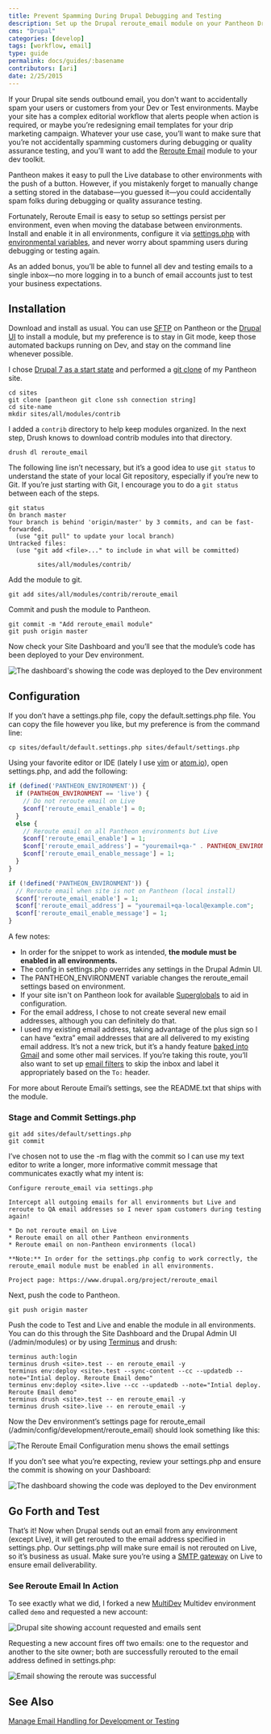 ```yaml
---
title: Prevent Spamming During Drupal Debugging and Testing
description: Set up the Drupal reroute_email module on your Pantheon Drupal site.
cms: "Drupal"
categories: [develop]
tags: [workflow, email]
type: guide
permalink: docs/guides/:basename
contributors: [ari]
date: 2/25/2015
---
```

If your Drupal site sends outbound email, you don't want to accidentally spam your users or customers from your Dev or Test environments. Maybe your site has a complex editorial workflow that alerts people when action is required, or maybe you’re redesigning email templates for your drip marketing campaign. Whatever your use case, you’ll want to make sure that you’re not accidentally spamming customers during debugging or quality assurance testing, and you’ll want to add the [Reroute Email](https://www.drupal.org/project/reroute_email) module to your dev toolkit.

Pantheon makes it easy to pull the Live database to other environments with the push of a button. However, if you mistakenly forget to manually change a setting stored in the database—you guessed it—you could accidentally spam folks during debugging or quality assurance testing.

Fortunately, Reroute Email is easy to setup so settings persist per environment, even when moving the database between environments. Install and enable it in all environments, configure it via [settings.php](/settings-php) with [environmental variables](/read-environment-config), and never worry about spamming users during debugging or testing again.

As an added bonus, you’ll be able to funnel all dev and testing emails to a single inbox—no more logging in to a bunch of email accounts just to test your business expectations.

## Installation

Download and install as usual. You can use [SFTP](/sftp) on Pantheon or the [Drupal UI](/cms-admin/#drupal-admin-interface) to install a module, but my preference is to stay in Git mode, keep those automated backups running on Dev, and stay on the command line whenever possible.

I chose [Drupal 7 as a start state](/start-state/#importing-an-existing-site) and performed a [git clone](/git) of my Pantheon site.
```bash{promptUser: user}
cd sites
git clone [pantheon git clone ssh connection string]
cd site-name
mkdir sites/all/modules/contrib
```

I added a `contrib` directory to help keep modules organized. In the next step, Drush knows to download contrib modules into that directory.

```bash{promptUser: user}
drush dl reroute_email
```

The following line isn’t necessary, but it’s a good idea to use `git status` to understand the state of your local Git repository, especially if you’re new to Git. If you’re just starting with Git, I encourage you to do a `git status` between each of the steps.

```bash{outputLines: 2-8}
git status
On branch master
Your branch is behind 'origin/master' by 3 commits, and can be fast-forwarded.
  (use "git pull" to update your local branch)
Untracked files:
  (use "git add <file>..." to include in what will be committed)

        sites/all/modules/contrib/
```

Add the module to git.

```bash{promptUser: user}
git add sites/all/modules/contrib/reroute_email
```

Commit and push the module to Pantheon.

```bash{promptUser: user}
git commit -m "Add reroute_email module"
git push origin master
```

Now check your Site Dashboard and you’ll see that the module’s code has been deployed to your Dev environment.

![The dashboard's showing the code was deployed to the Dev environment](../../images/dashboard/verify-reroute-email-dashboard-commits1.png)

## Configuration

If you don’t have a settings.php file, copy the default.settings.php file.  You can copy the file however you like, but my preference is from the command line:

```bash{promptUser: user}
cp sites/default/default.settings.php sites/default/settings.php
```

Using your favorite editor or IDE (lately I use [vim](http://www.vim.org) or [atom.io](https://atom.io)), open settings.php, and add the following:

```php
if (defined('PANTHEON_ENVIRONMENT')) {
  if (PANTHEON_ENVIRONMENT == 'live') {
    // Do not reroute email on Live
    $conf['reroute_email_enable'] = 0;
  }
  else {
    // Reroute email on all Pantheon environments but Live
    $conf['reroute_email_enable'] = 1;
    $conf['reroute_email_address'] = "youremail+qa-" . PANTHEON_ENVIRONMENT . "@example.com";
    $conf['reroute_email_enable_message'] = 1;
  }
}

if (!defined('PANTHEON_ENVIRONMENT')) {
  // Reroute email when site is not on Pantheon (local install)
  $conf['reroute_email_enable'] = 1;
  $conf['reroute_email_address'] = "youremail+qa-local@example.com";
  $conf['reroute_email_enable_message'] = 1;
}
```

A few notes:

- In order for the snippet to work as intended, **the module must be enabled in all environments.**
- The config in settings.php overrides any settings in the Drupal Admin UI.
- The PANTHEON_ENVIRONMENT variable changes the reroute_email settings based on environment.
- If your site isn't on Pantheon look for available [Superglobals](https://secure.php.net/manual/en/language.variables.superglobals.php) to aid in configuration.
- For the email address, I chose to not create several new email addresses, although you can definitely do that.
- I used my existing email address, taking advantage of the plus sign so I can have “extra” email addresses that are all delivered to my existing email address. It’s not a new trick, but it’s a handy feature [baked into Gmail](https://gmail.googleblog.com/2008/03/2-hidden-ways-to-get-more-from-your.html) and some other mail services. If you’re taking this route, you’ll also want to set up [email filters](https://support.google.com/mail/answer/6579?hl=en) to skip the inbox and label it appropriately based on the `To:` header.

For more about Reroute Email’s settings, see the README.txt that ships with the module.

### Stage and Commit Settings.php

```bash{promptUser: user}
git add sites/default/settings.php
git commit
```

I’ve chosen not to use the -m flag with the commit so I can use my text editor to write a longer, more informative commit message that communicates exactly what my intent is:

```none
Configure reroute_email via settings.php

Intercept all outgoing emails for all environments but Live and reroute to QA email addresses so I never spam customers during testing again!

* Do not reroute email on Live
* Reroute email on all other Pantheon environments
* Reroute email on non-Pantheon environments (local)

**Note:** In order for the settings.php config to work correctly, the reroute_email module must be enabled in all environments.

Project page: https://www.drupal.org/project/reroute_email
```

Next, push the code to Pantheon.

```bash{promptUser: user}
git push origin master
```

Push the code to Test and Live and enable the module in all environments.
You can do this through the Site Dashboard and the Drupal Admin UI (/admin/modules) or by using [Terminus](/terminus) and drush:

```bash{promptUser: user}
terminus auth:login
terminus drush <site>.test -- en reroute_email -y
terminus env:deploy <site>.test --sync-content --cc --updatedb --note="Intial deploy. Reroute Email demo"
terminus env:deploy <site>.live --cc --updatedb --note="Intial deploy. Reroute Email demo"
terminus drush <site>.test -- en reroute_email -y
terminus drush <site>.live -- en reroute_email -y
```

Now the Dev environment’s settings page for reroute_email (/admin/config/development/reroute_email) should look something like this:

![The Reroute Email Configuration menu shows the email settings](../../images/reroute-email-config-settings.png)

If you don’t see what you’re expecting, review your settings.php and ensure the commit is showing on your Dashboard:

![The dashboard showing the code was deployed to the Dev environment](../../images/dashboard/verify-reroute-email-dashboard-commits2.png)

## Go Forth and Test

That’s it! Now when Drupal sends out an email from any environment (except Live), it will get rerouted to the email address specified in settings.php. Our settings.php will make sure email is not rerouted on Live, so it’s business as usual. Make sure you’re using a [SMTP gateway](/email/#outgoing-email) on Live to ensure email deliverability.

### See Reroute Email In Action

To see exactly what we did, I forked a new [MultiDev](/multidev) Multidev environment called ```demo``` and requested a new account:

![Drupal site showing account requested and emails sent](../../images/reroute-email-account-requested.png)

Requesting a new account fires off two emails: one to the requestor and another to the site owner; both are successfully rerouted to the email address defined in settings.php:

![Email showing the reroute was successful](../../images/reroute-email-confirmation.png)

## See Also

[Manage Email Handling for Development or Testing](https://www.drupal.org/node/201981)
